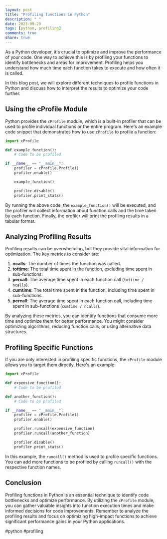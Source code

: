 ```yaml
---
layout: post
title: "Profiling functions in Python"
description: " "
date: 2023-09-29
tags: [python, profiling]
comments: true
share: true
---
```


As a Python developer, it's crucial to optimize and improve the performance of your code. One way to achieve this is by profiling your functions to identify bottlenecks and areas for improvement. Profiling helps you understand how much time each function takes to execute and how often it is called.

In this blog post, we will explore different techniques to profile functions in Python and discuss how to interpret the results to optimize your code further.

## Using the cProfile Module

Python provides the `cProfile` module, which is a built-in profiler that can be used to profile individual functions or the entire program. Here's an example code snippet that demonstrates how to use `cProfile` to profile a function:

```python
import cProfile

def example_function():
    # Code to be profiled

if __name__ == "__main__":
    profiler = cProfile.Profile()
    profiler.enable()

    example_function()

    profiler.disable()
    profiler.print_stats()
```

By running the above code, the `example_function()` will be executed, and the profiler will collect information about function calls and the time taken by each function. Finally, the profiler will print the profiling results in a tabular format.

## Analyzing Profiling Results

Profiling results can be overwhelming, but they provide vital information for optimization. The key metrics to consider are:

1. **ncalls**: The number of times the function was called.
2. **tottime**: The total time spent in the function, excluding time spent in sub-functions.
3. **percall**: The average time spent in each function call (`tottime / ncalls`).
4. **cumtime**: The total time spent in the function, including time spent in sub-functions.
5. **percall**: The average time spent in each function call, including time spent in sub-functions (`cumtime / ncalls`).

By analyzing these metrics, you can identify functions that consume more time and optimize them for better performance. You might consider optimizing algorithms, reducing function calls, or using alternative data structures.

## Profiling Specific Functions

If you are only interested in profiling specific functions, the `cProfile` module allows you to target them directly. Here's an example:

```python
import cProfile

def expensive_function():
    # Code to be profiled

def another_function():
    # Code to be profiled

if __name__ == "__main__":
    profiler = cProfile.Profile()
    profiler.enable()

    profiler.runcall(expensive_function)
    profiler.runcall(another_function)

    profiler.disable()
    profiler.print_stats()
```

In this example, the `runcall()` method is used to profile specific functions. You can add more functions to be profiled by calling `runcall()` with the respective function names.

## Conclusion

Profiling functions in Python is an essential technique to identify code bottlenecks and optimize performance. By utilizing the `cProfile` module, you can gather valuable insights into function execution times and make informed decisions for code improvements. Remember to analyze the profiling results and focus on optimizing high-impact functions to achieve significant performance gains in your Python applications.

#python #profiling